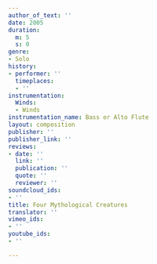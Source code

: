 ```yaml
---
author_of_text: ''
date: 2005
duration:
  m: 5
  s: 0
genre:
- Solo
history:
- performer: ''
  timeplaces:
  - ''
instrumentation:
  Winds:
  - Winds
instrumentation_name: Bass or Alto Flute
layout: composition
publisher: ''
publisher_link: ''
reviews:
- date: ''
  link: ''
  publication: ''
  quote: ''
  reviewer: ''
soundcloud_ids:
- ''
title: Four Mythological Creatures
translator: ''
vimeo_ids:
- ''
youtube_ids:
- ''

---
```


